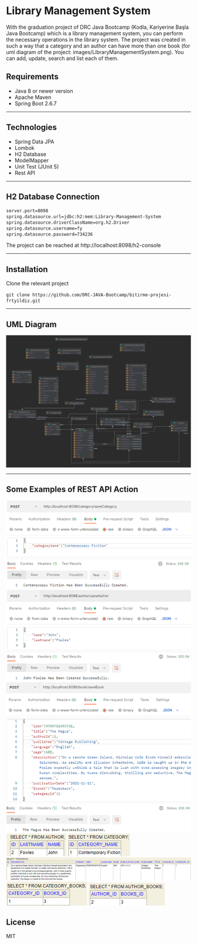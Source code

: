 # Library Management System

With the graduation project of DRC Java Bootcamp (Kodla, Kariyerine Başla Java Bootcamp) which is a library management system, you can perform the necessary operations in the library system. The project was created in such a way that a category and an author can have more than one book (for uml diagram of the project: images/LibraryManagementSystem.png). You can add, update, search and list each of them.

## Requirements

* Java 8 or newer version
* Apache Maven
* Spring Boot 2.6.7
-----
## Technologies
* Spring Data JPA
* Lombok
* H2 Database
* ModelMapper
* Unit Test (JUnit 5)
* Rest API
-----
## H2 Database Connection
```
server.port=8098
spring.datasource.url=jdbc:h2:mem:Library-Management-System
spring.datasource.driverClassName=org.h2.Driver
spring.datasource.username=fy
spring.datasource.password=734236
```
The project can be reached at http://localhost:8098/h2-console

-----
## Installation
Clone the relevant project
```
git clone https://github.com/DRC-JAVA-Bootcamp/bitirme-projesi-frtyildiz.git
```
-----
## UML Diagram
<img src="https://github.com/DRC-JAVA-Bootcamp/bitirme-projesi-frtyildiz/blob/main/images/LibraryManagementSystem.png">


-----
## Some Examples of REST API Action

<img src="https://github.com/DRC-JAVA-Bootcamp/bitirme-projesi-frtyildiz/blob/main/images/1.png">
<img src="https://github.com/DRC-JAVA-Bootcamp/bitirme-projesi-frtyildiz/blob/main/images/2.png">
<img src="https://github.com/DRC-JAVA-Bootcamp/bitirme-projesi-frtyildiz/blob/main/images/3.png">
<img src="https://github.com/DRC-JAVA-Bootcamp/bitirme-projesi-frtyildiz/blob/main/images/4.png">
<img src="https://github.com/DRC-JAVA-Bootcamp/bitirme-projesi-frtyildiz/blob/main/images/5.png">
<img src="https://github.com/DRC-JAVA-Bootcamp/bitirme-projesi-frtyildiz/blob/main/images/6.png">
<img src="https://github.com/DRC-JAVA-Bootcamp/bitirme-projesi-frtyildiz/blob/main/images/7.png">
<img src="https://github.com/DRC-JAVA-Bootcamp/bitirme-projesi-frtyildiz/blob/main/images/8.png">

## License
MIT


